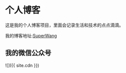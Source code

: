 # 个人博客

这是我的个人博客项目，里面会记录生活和技术的点点滴滴。

我的博客地址:[SuperWang](https://www.carlme.com)

## 我的微信公众号

![]({{ site.cdn }})